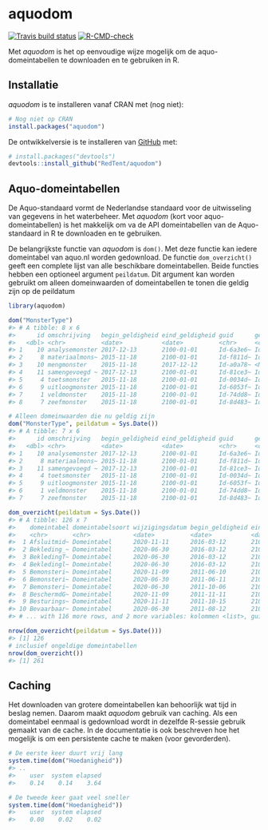 
<!-- README.md is generated from README.Rmd. Please edit that file -->

# aquodom

<!-- badges: start -->

[![Travis build
status](https://travis-ci.com/RedTent/aquodom.svg?branch=main)](https://travis-ci.com/RedTent/aquodom)
[![R-CMD-check](https://github.com/RedTent/aquodom/workflows/R-CMD-check/badge.svg)](https://github.com/RedTent/aquodom/actions)
<!-- badges: end -->

Met *aquodom* is het op eenvoudige wijze mogelijk om de
aquo-domeintabellen te downloaden en te gebruiken in R.

## Installatie

*aquodom* is te installeren vanaf CRAN met (nog niet):

``` r
# Nog niet op CRAN
install.packages("aquodom") 
```

De ontwikkelversie is te installeren van
[GitHub](https://github.com/RedTent/aquodom) met:

``` r
# install.packages("devtools")
devtools::install_github("RedTent/aquodom")
```

## Aquo-domeintabellen

De Aquo-standaard vormt de Nederlandse standaard voor de uitwisseling
van gegevens in het waterbeheer. Met *aquodom* (kort voor
aquo-domeintabellen) is het makkelijk om va de API domeintabellen van de
Aquo-standaard in R te downloaden en te gebruiken.

De belangrijkste functie van *aquodom* is `dom()`. Met deze functie kan
iedere domeintabel van aquo.nl worden gedownload. De functie
`dom_overzicht()` geeft een complete lijst van alle beschikbare
domeintabellen. Beide functies hebben een optioneel argument
`peildatum`. Dit argument kan worden gebruikt om alleen domeinwaarden of
domeintabellen te tonen die geldig zijn op de peildatum

``` r
library(aquodom)

dom("MonsterType")
#> # A tibble: 8 x 6
#>      id omschrijving   begin_geldigheid eind_geldigheid guid      gerelateerd   
#>   <dbl> <chr>          <date>           <date>          <chr>     <chr>         
#> 1    10 analysemonster 2017-12-13       2100-01-01      Id-6a3e6~ Id-99092d94-d~
#> 2     8 materiaalmons~ 2015-11-18       2100-01-01      Id-f811d~ Id-2d146a3e-3~
#> 3    10 mengmonster    2015-11-18       2017-12-12      Id-a0a78~ <NA>          
#> 4    11 samengevoegd ~ 2017-12-13       2100-01-01      Id-81ce3~ Id-8df42796-7~
#> 5     4 toetsmonster   2015-11-18       2100-01-01      Id-0034d~ Id-ad4f1180-6~
#> 6     9 uitloogmonster 2015-11-18       2100-01-01      Id-6053f~ Id-48826f74-c~
#> 7     1 veldmonster    2015-11-18       2100-01-01      Id-74dd8~ Id-3e9918e3-4~
#> 8     7 zeefmonster    2015-11-18       2100-01-01      Id-8d483~ Id-63ac95ff-1~

# Alleen domeinwaarden die nu geldig zijn
dom("MonsterType", peildatum = Sys.Date())
#> # A tibble: 7 x 6
#>      id omschrijving   begin_geldigheid eind_geldigheid guid      gerelateerd   
#>   <dbl> <chr>          <date>           <date>          <chr>     <chr>         
#> 1    10 analysemonster 2017-12-13       2100-01-01      Id-6a3e6~ Id-99092d94-d~
#> 2     8 materiaalmons~ 2015-11-18       2100-01-01      Id-f811d~ Id-2d146a3e-3~
#> 3    11 samengevoegd ~ 2017-12-13       2100-01-01      Id-81ce3~ Id-8df42796-7~
#> 4     4 toetsmonster   2015-11-18       2100-01-01      Id-0034d~ Id-ad4f1180-6~
#> 5     9 uitloogmonster 2015-11-18       2100-01-01      Id-6053f~ Id-48826f74-c~
#> 6     1 veldmonster    2015-11-18       2100-01-01      Id-74dd8~ Id-3e9918e3-4~
#> 7     7 zeefmonster    2015-11-18       2100-01-01      Id-8d483~ Id-63ac95ff-1~

dom_overzicht(peildatum = Sys.Date())
#> # A tibble: 126 x 7
#>    domeintabel domeintabelsoort wijzigingsdatum begin_geldigheid eind_geldigheid
#>    <chr>       <chr>            <date>          <date>           <date>         
#>  1 Afsluitmid~ Domeintabel      2020-11-11      2016-03-12       2100-01-01     
#>  2 Bekleding_~ Domeintabel      2020-06-30      2016-03-12       2100-01-01     
#>  3 BekledingT~ Domeintabel      2020-06-30      2016-03-12       2100-01-01     
#>  4 Bekledingl~ Domeintabel      2020-06-30      2016-03-12       2100-01-01     
#>  5 Bemonsteri~ Domeintabel      2020-11-09      2011-06-10       2100-01-01     
#>  6 Bemonsteri~ Domeintabel      2020-06-30      2011-06-11       2100-01-01     
#>  7 Bemonsteri~ Domeintabel      2020-06-30      2011-10-06       2100-01-01     
#>  8 BeschermdG~ Domeintabel      2020-11-09      2011-11-11       2100-01-01     
#>  9 Besturings~ Domeintabel      2020-11-11      2011-10-15       2100-01-01     
#> 10 Bevaarbaar~ Domeintabel      2020-06-30      2011-08-12       2100-01-01     
#> # ... with 116 more rows, and 2 more variables: kolommen <list>, guid <chr>

nrow(dom_overzicht(peildatum = Sys.Date()))
#> [1] 126
# inclusief ongeldige domeintabellen
nrow(dom_overzicht())
#> [1] 261
```

## Caching

Het downloaden van grotere domeintabellen kan behoorlijk wat tijd in
beslag nemen. Daarom maakt *aquodom* gebruik van caching. Als een
domeintabel eenmaal is gedownload wordt in dezelfde R-sessie gebruik
gemaakt van de cache. In de documentatie is ook beschreven hoe het
mogelijk is om een persistente cache te maken (voor gevorderden).

``` r
# De eerste keer duurt vrij lang
system.time(dom("Hoedanigheid"))
#> ..
#>    user  system elapsed 
#>    0.14    0.14    3.64

# De tweede keer gaat veel sneller
system.time(dom("Hoedanigheid"))
#>    user  system elapsed 
#>    0.00    0.02    0.02
```
